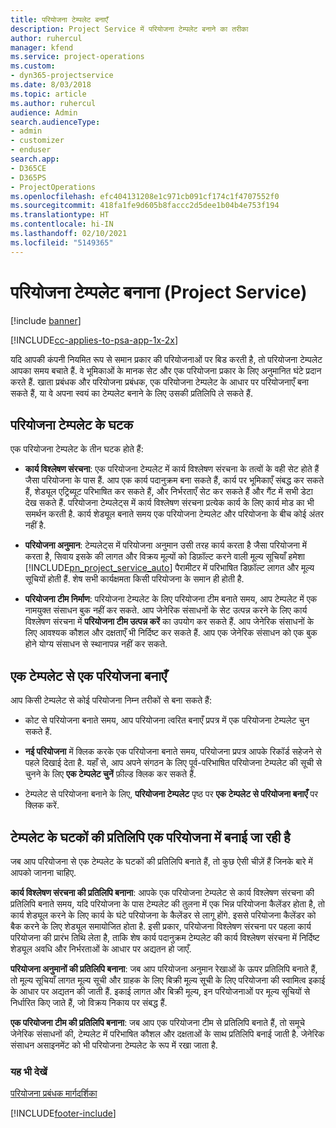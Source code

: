 ```yaml
---
title: परियोजना टेम्पलेट बनाएँ
description: Project Service में परियोजना टेम्पलेट बनाने का तरीका
author: ruhercul
manager: kfend
ms.service: project-operations
ms.custom:
- dyn365-projectservice
ms.date: 8/03/2018
ms.topic: article
ms.author: ruhercul
audience: Admin
search.audienceType:
- admin
- customizer
- enduser
search.app:
- D365CE
- D365PS
- ProjectOperations
ms.openlocfilehash: efc404131208e1c971cb091cf174c1f4707552f0
ms.sourcegitcommit: 418fa1fe9d605b8faccc2d5dee1b04b4e753f194
ms.translationtype: HT
ms.contentlocale: hi-IN
ms.lasthandoff: 02/10/2021
ms.locfileid: "5149365"
---
```

# <a name="create-a-project-template-project-service"></a>परियोजना टेम्पलेट बनाना (Project Service)

[!include [banner](../includes/psa-now-project-operations.md)]

[!INCLUDE[cc-applies-to-psa-app-1x-2x](../includes/cc-applies-to-psa-app-1x-2x.md)]

यदि आपकी कंपनी नियमित रूप से समान प्रकार की परियोजनाओं पर बिड करती है, तो परियोजना टेम्पलेट आपका समय बचाते हैं. वे भूमिकाओं के मानक सेट और एक परियोजना प्रकार के लिए अनुमानित घंटे प्रदान करते हैं. खाता प्रबंधक और परियोजना प्रबंधक, एक परियोजना टेम्पलेट के आधार पर परियोजनाएँ बना सकते हैं, या वे अपना स्‍वयं का टेम्‍पलेट बनाने के लिए उसकी प्रतिलिपि ले सकते हैं.  
  
## <a name="components-of-project-template"></a>परियोजना टेम्पलेट के घटक
 एक परियोजना टेम्पलेट के तीन घटक होते हैं:  
  
- **कार्य विश्लेषण संरचना**: एक परियोजना टेम्‍पलेट में कार्य विश्लेषण संरचना के तत्‍वों के वही सेट होते हैं जैसा परियोजना के पास हैं. आप एक कार्य पदानुक्रम बना सकते हैं, कार्य पर भूमिकाएँ संबद्ध कर सकते हैं, शेड्यूल एट्रिब्‍यूट परिभाषित कर सकते हैं, और निर्भरताएँ सेट कर सकते हैं और गैंट में सभी डेटा देख सकते हैं. परियोजना टेम्‍पलेट्स में कार्य विश्लेषण संरचना प्रत्‍येक कार्य के लिए कार्य मोड का भी समर्थन करती है. कार्य शेड्यूल बनाते समय एक परियोजना टेम्पलेट और परियोजना के बीच कोई अंतर नहीं है.  
  
- **परियोजना अनुमान**: टेम्पलेट्स में परियोजना अनुमान उसी तरह कार्य करता है जैसा परियोजना में करता है, सिवाय इसके की लागत और विक्रय मूल्‍यों को डिफ़ॉल्ट करने वाली मूल्‍य सूचियाँ हमेशा [!INCLUDE[pn_project_service_auto](../includes/pn-project-service-auto.md)] पैरामीटर में परिभाषित डिफ़ॉल्ट लागत और मूल्‍य सूचियों होती हैं. शेष सभी कार्यक्षमता किसी परियोजना के समान ही होती है.  
  
- **परियोजना टीम निर्माण**: परियोजना टेम्‍पलेट के लिए परियोजना टीम बनाते समय, आप टेम्पलेट में एक नामयुक्त संसाधन बुक नहीं कर सकते. आप जेनेरिक संसाधनों के सेट उत्‍पन्न करने के लिए कार्य विश्लेषण संरचना में **परियोजना टीम उत्‍पन्न करें** का उपयोग कर सकते हैं. आप जेनेरिक संसाधनों के लिए आवश्यक कौशल और दक्षताएँ भी निर्दिष्ट कर सकते हैं. आप एक जेनेरिक संसाधन को एक बुक होने योग्‍य संसाधन से स्थानापन्न नहीं कर सकते.  
  
## <a name="create-a-project-from-a-template"></a>एक टेम्पलेट से एक परियोजना बनाएँ  
 आप किसी टेम्पलेट से कोई परियोजना निम्न तरीकों से बना सकते हैं:  
  
-   कोट से परियोजना बनाते समय, आप परियोजना त्‍वरित बनाएँ प्रपत्र में एक परियोजना टेम्पलेट चुन सकते हैं.  
  
-   **नई परियोजना** में क्लिक करके एक परियोजना बनाते समय, परियोजना प्रपत्र आपके रिकॉर्ड सहेजने से पहले दिखाई देता है. यहाँ से, आप अपने संगठन के लिए पूर्व-परिभाषित परियोजना टेम्‍पलेट की सूची से चुनने के लिए **एक टेम्पलेट चुनें** फ़ील्ड क्लिक कर सकते हैं.  
  
-   टेम्‍पलेट से परियोजना बनाने के लिए, **परियोजना टेम्‍पलेट** पृष्ठ पर **एक टेम्पलेट से परियोजना बनाएँ** पर क्लिक करें.  
  
## <a name="copying-components-of-a-template-to-a-project"></a>टेम्पलेट के घटकों की प्रतिलिपि एक परियोजना में बनाई जा रही है  
 जब आप परियोजना से एक टेम्पलेट के घटकों की प्रतिलिपि बनाते हैं, तो कुछ ऐसी चीज़ें हैं जिनके बारे में आपको जानना चाहिए.  
  
 **कार्य विश्लेषण संरचना की प्रतिलिपि बनाना**: आपके एक परियोजना टेम्‍पलेट से कार्य विश्लेषण संरचना की प्रतिलिपि बनाते समय, यदि परियोजना के पास टेम्‍पलेट की तुलना में एक भिन्न परियोजना कैलेंडर होता है, तो कार्य शेड्यूल करने के लिए कार्य के घंटे परियोजना के कैलेंडर से लागू होंगे. इससे परियोजना कैलेंडर को बैक करने के लिए शेड्यूल समायोजित होता है. इसी प्रकार, परियोजना विश्लेषण संरचना पर पहला कार्य परियोजना की प्रारंभ तिथि लेता है, ताकि शेष कार्य पदानुक्रम टेम्‍पलेट की कार्य विश्लेषण संरचना में निर्दिष्ट शेड्यूल अवधि और निर्भरताओं के आधार पर अद्यतन हो जाएँ.  
  
 **परियोजना अनुमानों की प्रतिलिपि बनाना**: जब आप परियोजना अनुमान रेखाओं के ऊपर प्रतिलिपि बनाते हैं, तो मूल्य सूचियाँ लागत मूल्य सूची और ग्राहक के लिए बिक्री मूल्य सूची के लिए परियोजना की स्वामित्व इकाई के आधार पर अद्यतन की जाती हैं. इकाई लागत और बिक्री मूल्य, इन परियोजनाओं पर मूल्य सूचियों से निर्धारित किए जाते हैं, जो विक्रय निकाय पर संबद्ध हैं.  
  
 **एक परियोजना टीम की प्रतिलिपि बनाना**: जब आप एक परियोजना टीम से प्रतिलिपि बनाते हैं, तो समूचे जेनेरिक संसाधनों की, टेम्‍पलेट में परिभाषित कौशल और दक्षताओं के साथ प्रतिलिपि बनाई जाती है. जेनेरिक संसाधन असाइनमेंट को भी परियोजना टेम्पलेट के रूप में रखा जाता है.  
  
### <a name="see-also"></a>यह भी देखें  
 [परियोजना प्रबंधक मार्गदर्शिका](../psa/project-manager-guide.md)


[!INCLUDE[footer-include](../includes/footer-banner.md)]